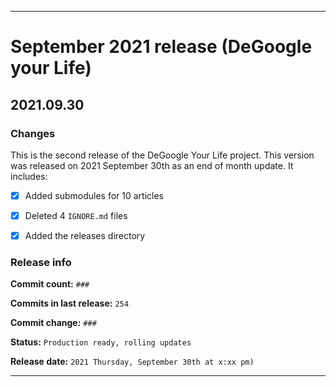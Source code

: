 
***

# September 2021 release (DeGoogle your Life)

## 2021.09.30

### Changes

This is the second release of the DeGoogle Your Life project. This version was released on 2021 September 30th as an end of month update. It includes:

- [x] Added submodules for 10 articles

- [x] Deleted 4 `IGNORE.md` files

- [x] Added the releases directory

### Release info

**Commit count:** `###`

**Commits in last release:** `254`

**Commit change:** `###`

**Status:** `Production ready, rolling updates`

**Release date:** `2021 Thursday, September 30th at x:xx pm)`

***
